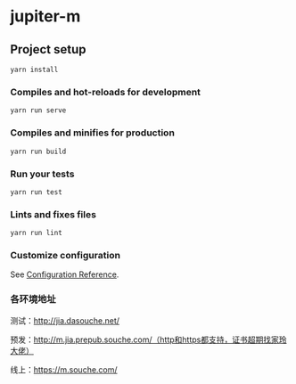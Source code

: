 # jupiter-m

## Project setup
```
yarn install
```

### Compiles and hot-reloads for development
```
yarn run serve
```

### Compiles and minifies for production
```
yarn run build
```

### Run your tests
```
yarn run test
```

### Lints and fixes files
```
yarn run lint
```

### Customize configuration
See [Configuration Reference](https://cli.vuejs.org/config/).

### 各环境地址
测试：http://jia.dasouche.net/

预发：http://m.jia.prepub.souche.com/（http和https都支持，证书超期找家玲大佬）

线上：https://m.souche.com/

